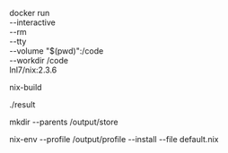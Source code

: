 docker run \
--interactive \
--rm \
--tty \
--volume "$(pwd)":/code \
--workdir /code \
lnl7/nix:2.3.6


nix-build

./result

mkdir --parents /output/store

nix-env --profile /output/profile --install --file default.nix




